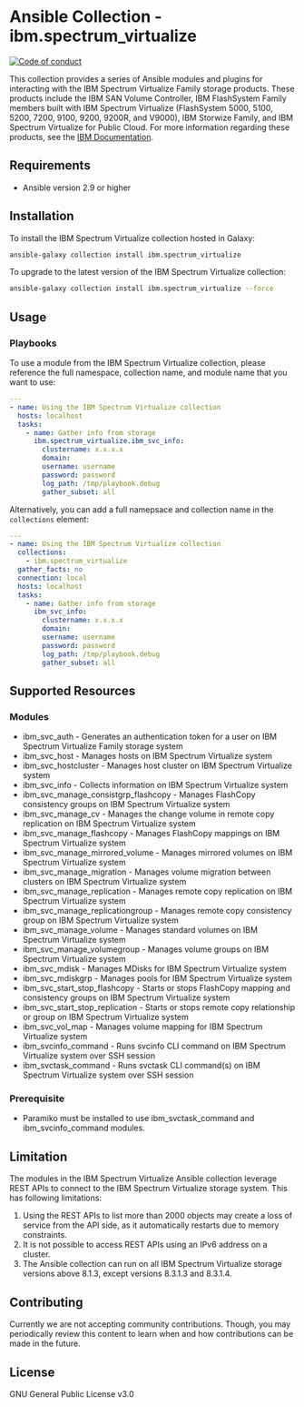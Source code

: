 # Ansible Collection - ibm.spectrum_virtualize

[![Code of conduct](https://img.shields.io/badge/code%20of%20conduct-Ansible-silver.svg)](https://docs.ansible.com/ansible/latest/community/code_of_conduct.html )

This collection provides a series of Ansible modules and plugins for interacting with the IBM Spectrum Virtualize Family storage products. These products include the IBM SAN Volume Controller, IBM FlashSystem Family members built with IBM Spectrum Virtualize (FlashSystem 5000, 5100, 5200, 7200, 9100, 9200, 9200R, and V9000), IBM Storwize Family, and IBM Spectrum Virtualize for Public Cloud. For more information regarding these products, see the [IBM Documentation](https://www.ibm.com/docs/en ).

## Requirements

- Ansible version 2.9 or higher

## Installation

To install the IBM Spectrum Virtualize collection hosted in Galaxy:

```bash
ansible-galaxy collection install ibm.spectrum_virtualize
```

To upgrade to the latest version of the IBM Spectrum Virtualize collection:

```bash
ansible-galaxy collection install ibm.spectrum_virtualize --force
```

## Usage

### Playbooks

To use a module from the IBM Spectrum Virtualize collection, please reference the full namespace, collection name, and module name that you want to use:

```yaml
---
- name: Using the IBM Spectrum Virtualize collection
  hosts: localhost
  tasks:
    - name: Gather info from storage
      ibm.spectrum_virtualize.ibm_svc_info:
        clustername: x.x.x.x
        domain:
        username: username
        password: password
        log_path: /tmp/playbook.debug
        gather_subset: all
```

Alternatively, you can add a full namepsace and collection name in the `collections` element:

```yaml
---
- name: Using the IBM Spectrum Virtualize collection
  collections:
    - ibm.spectrum_virtualize
  gather_facts: no
  connection: local
  hosts: localhost
  tasks:
    - name: Gather info from storage
      ibm_svc_info:
        clustername: x.x.x.x
        domain:
        username: username
        password: password
        log_path: /tmp/playbook.debug
        gather_subset: all
```

## Supported Resources

### Modules

- ibm_svc_auth - Generates an authentication token for a user on IBM Spectrum Virtualize Family storage system
- ibm_svc_host - Manages hosts on IBM Spectrum Virtualize system
- ibm_svc_hostcluster - Manages host cluster on IBM Spectrum Virtualize system
- ibm_svc_info - Collects information on IBM Spectrum Virtualize system
- ibm_svc_manage_consistgrp_flashcopy - Manages FlashCopy consistency groups on IBM Spectrum Virtualize system
- ibm_svc_manage_cv - Manages the change volume in remote copy replication on IBM Spectrum Virtualize system
- ibm_svc_manage_flashcopy - Manages FlashCopy mappings on IBM Spectrum Virtualize system
- ibm_svc_manage_mirrored_volume - Manages mirrored volumes on IBM Spectrum Virtualize system
- ibm_svc_manage_migration - Manages volume migration between clusters on IBM Spectrum Virtualize system
- ibm_svc_manage_replication - Manages remote copy replication on IBM Spectrum Virtualize system
- ibm_svc_manage_replicationgroup - Manages remote copy consistency group on IBM Spectrum Virtualize system
- ibm_svc_manage_volume - Manages standard volumes on IBM Spectrum Virtualize system
- ibm_svc_manage_volumegroup - Manages volume groups on IBM Spectrum Virtualize system
- ibm_svc_mdisk - Manages MDisks for IBM Spectrum Virtualize system
- ibm_svc_mdiskgrp - Manages pools for IBM Spectrum Virtualize system
- ibm_svc_start_stop_flashcopy - Starts or stops FlashCopy mapping and consistency groups on IBM Spectrum Virtualize system
- ibm_svc_start_stop_replication - Starts or stops remote copy relationship or group on IBM Spectrum Virtualize system
- ibm_svc_vol_map - Manages volume mapping for IBM Spectrum Virtualize system
- ibm_svcinfo_command - Runs svcinfo CLI command on IBM Spectrum Virtualize system over SSH session
- ibm_svctask_command - Runs svctask CLI command(s) on IBM Spectrum Virtualize system over SSH session


### Prerequisite

- Paramiko must be installed to use ibm_svctask_command and ibm_svcinfo_command modules.

## Limitation

The modules in the IBM Spectrum Virtualize Ansible collection leverage REST APIs to connect to the IBM Spectrum Virtualize storage system. This has following limitations:
1. Using the REST APIs to list more than 2000 objects may create a loss of service from the API side, as it automatically restarts due to memory constraints.
2. It is not possible to access REST APIs using an IPv6 address on a cluster.
3. The Ansible collection can run on all IBM Spectrum Virtualize storage versions above 8.1.3, except versions 8.3.1.3 and 8.3.1.4.

## Contributing

Currently we are not accepting community contributions.
Though, you may periodically review this content to learn when and how contributions can be made in the future.

## License

GNU General Public License v3.0
